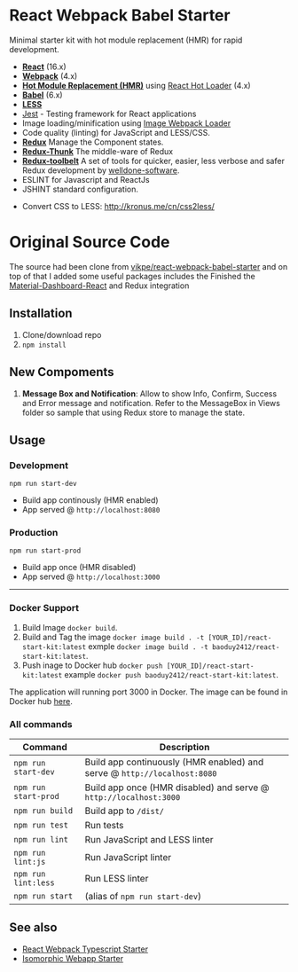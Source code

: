 # React Webpack Babel Starter

Minimal starter kit with hot module replacement (HMR) for rapid development.

- **[React](https://facebook.github.io/react/)** (16.x)
- **[Webpack](https://webpack.js.org/)** (4.x)
- **[Hot Module Replacement (HMR)](https://webpack.js.org/guides/hmr-react/)** using [React Hot Loader](https://github.com/gaearon/react-hot-loader) (4.x)
- **[Babel](http://babeljs.io/)** (6.x)
- **[LESS](http://lesscss.org/)**
- [Jest](https://facebook.github.io/jest/) - Testing framework for React applications
- Image loading/minification using [Image Webpack Loader](https://github.com/tcoopman/image-webpack-loader)
- Code quality (linting) for JavaScript and LESS/CSS.
- **[Redux](https://redux.js.org/)** Manage the Component states.
- **[Redux-Thunk](https://github.com/reduxjs/redux-thunk)** The middle-ware of Redux
- **[Redux-toolbelt](https://github.com/welldone-software/redux-toolbelt)** A set of tools for quicker, easier, less verbose and safer Redux development by [welldone-software](http://welldone-software.com/).
- ESLINT for Javascript and ReactJs
- JSHINT standard configuration.

* Convert CSS to LESS: http://kronus.me/cn/css2less/

# Original Source Code

The source had been clone from [vikpe/react-webpack-babel-starter](https://github.com/vikpe/react-webpack-babel-starter) and on top of that I added some useful packages includes the Finished the [Material-Dashboard-React](https://github.com/creativetimofficial/material-dashboard-react) and Redux integration

## Installation

1.  Clone/download repo
2.  `npm install`

## New Compoments

1.  **Message Box and Notification**: Allow to show Info, Confirm, Success and Error message and notification. Refer to the MessageBox in Views folder so sample that using Redux store to manage the state.

## Usage

### Development

`npm run start-dev`

- Build app continously (HMR enabled)
- App served @ `http://localhost:8080`

### Production

`npm run start-prod`

- Build app once (HMR disabled)
- App served @ `http://localhost:3000`

---

### Docker Support

1.  Build Image `docker build`.
2.  Build and Tag the image `docker image build . -t [YOUR_ID]/react-start-kit:latest` exmple `docker image build . -t baoduy2412/react-start-kit:latest`.
3.  Push inage to Docker hub `docker push [YOUR_ID]/react-start-kit:latest` example `docker push baoduy2412/react-start-kit:latest`.

The application will running port 3000 in Docker.
The image can be found in Docker hub [here](https://hub.docker.com/r/baoduy2412/react-start-kit/).

### All commands

| Command              | Description                                                              |
| -------------------- | ------------------------------------------------------------------------ |
| `npm run start-dev`  | Build app continuously (HMR enabled) and serve @ `http://localhost:8080` |
| `npm run start-prod` | Build app once (HMR disabled) and serve @ `http://localhost:3000`        |
| `npm run build`      | Build app to `/dist/`                                                    |
| `npm run test`       | Run tests                                                                |
| `npm run lint`       | Run JavaScript and LESS linter                                           |
| `npm run lint:js`    | Run JavaScript linter                                                    |
| `npm run lint:less`  | Run LESS linter                                                          |
| `npm run start`      | (alias of `npm run start-dev`)                                           |

## See also

- [React Webpack Typescript Starter](https://github.com/vikpe/react-webpack-typescript-starter)
- [Isomorphic Webapp Starter](https://github.com/vikpe/isomorphic-webapp-starter)

